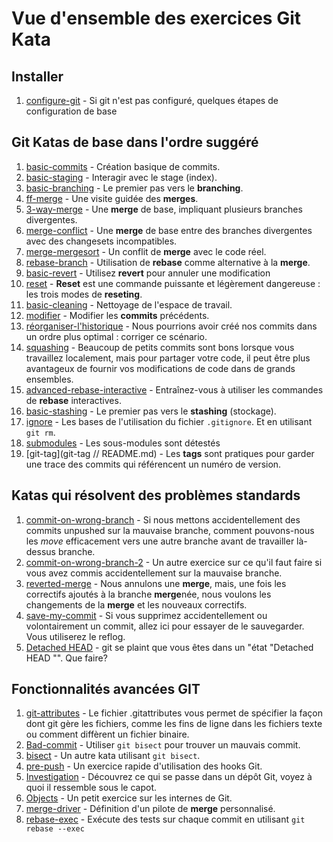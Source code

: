 

# Vue d'ensemble des exercices Git Kata

## Installer

1. [configure-git](configure-git/README.md) - Si git n'est pas configuré, quelques étapes de configuration de base

## Git Katas de base dans l'ordre suggéré

1. [basic-commits](basic-commits/README.md) - Création basique de commits.
2. [basic-staging](basic-staging/README.md) - Interagir avec le stage (index).
3. [basic-branching](basic-branching/README.md) - Le premier pas vers le **branching**.
4. [ff-merge](ff-merge/README.md) - Une visite guidée des **merges**.
5. [3-way-merge](3-way-merge/README.md) - Une **merge** de base, impliquant plusieurs branches divergentes.
6. [merge-conflict](merge-conflict/README.md) - Une **merge** de base entre des branches divergentes avec des changesets incompatibles.
7. [merge-mergesort](merge-mergesort/README.md) - Un conflit de **merge** avec le code réel.
8. [rebase-branch](rebase-branch/README.md) - Utilisation de **rebase** comme alternative à la **merge**.
9. [basic-revert](basic-revert/README.md) - Utilisez **revert** pour annuler une modification
10. [reset](reset/README.md) - **Reset** est une commande puissante et légèrement dangereuse : les trois modes de **reseting**.
11. [basic-cleaning](basic-cleaning/README.md) - Nettoyage de l'espace de travail.
12. [modifier](modifier/README.md) - Modifier les **commits** précédents.
13. [réorganiser-l'historique](réorganiser-l'historique/README.md) - Nous pourrions avoir créé nos commits dans un ordre plus optimal : corriger ce scénario.
14. [squashing](squashing/README.md) - Beaucoup de petits commits sont bons lorsque vous travaillez localement, mais pour partager votre code, il peut être plus avantageux de fournir vos modifications de code dans de grands ensembles.
15. [advanced-rebase-interactive](advanced-rebase-interactive/README.md) - Entraînez-vous à utiliser les commandes de **rebase** interactives.
16. [basic-stashing](basic-stashing/README.md) - Le premier pas vers le **stashing** (stockage).
17. [ignore](ignore/README.md) - Les bases de l'utilisation du fichier `.gitignore`. Et en utilisant `git rm`.
18. [submodules](submodules/README.md) - Les sous-modules sont détestés
19. [git-tag](git-tag // README.md) - Les **tags** sont pratiques pour garder une trace des commits qui référencent un numéro de version.

## Katas qui résolvent des problèmes standards

1. [commit-on-wrong-branch](commit-on-wrong-branch/README.md) - Si nous mettons accidentellement des commits unpushed sur la mauvaise branche, comment pouvons-nous les _move_ efficacement vers une autre branche avant de travailler là-dessus branche.
2. [commit-on-wrong-branch-2](commit-on-wrong-branch-2/README.md) - Un autre exercice sur ce qu'il faut faire si vous avez commis accidentellement sur la mauvaise branche.
3. [reverted-merge](reverted-merge/README.md) - Nous annulons une **merge**, mais, une fois les correctifs ajoutés à la branche **merge**née, nous voulons les changements de la **merge** et les nouveaux correctifs.
4. [save-my-commit](save-my-commit/README.md) - Si vous supprimez accidentellement ou volontairement un commit, allez ici pour essayer de le sauvegarder. Vous utiliserez le reflog.
5. [Detached HEAD](detached-head/README.md) - git se plaint que vous êtes dans un "état "Detached HEAD "". Que faire?

## Fonctionnalités avancées GIT

1. [git-attributes](git-attributes/README.md) - Le fichier .gitattributes vous permet de spécifier la façon dont git gère les fichiers, comme les fins de ligne dans les fichiers texte ou comment diffèrent un fichier binaire.
2. [Bad-commit](bad-commit/README.md) - Utiliser `git bisect` pour trouver un mauvais commit.
3. [bisect](bisect/README.md) - Un autre kata utilisant `git bisect`.
4. [pre-push](pre-push/README.md) - Un exercice rapide d'utilisation des hooks Git.
5. [Investigation](investigation/README.md) - Découvrez ce qui se passe dans un dépôt Git, voyez à quoi il ressemble sous le capot.
6. [Objects](objects/README.md) - Un petit exercice sur les internes de Git.
7. [merge-driver](merge-driver/README.md) - Définition d'un pilote de **merge** personnalisé.
8. [rebase-exec](rebase-exec/README.md) - Exécute des tests sur chaque commit en utilisant `git rebase --exec`
